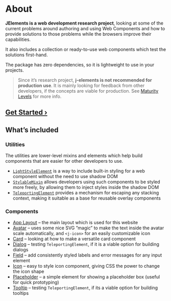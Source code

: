# About

<div class="hero">
  <j-icon></j-icon>
</div>

<p class="ingress"><b>JElements is a web development research project</b>, looking at some of the current problems around authoring and using Web Components and how to provide solutions to those problems while the browsers improve their capabilities.</p>

<p class="ingress">It also includes a collection or ready-to-use web components which test the solutions first-hand.</p>

<p>The package has zero dependencies, so it is lightweight to use in your projects.</p>

> Since it’s research project, **j-elements is not recommended for production use**. It is mainly looking for feedback from other developers, if the concepts are viable for production. See [Maturity Levels](/maturity) for more info.

## [Get Started ›](/howto)

## What’s included

### Utilities

The utilities are lower-level mixins and elements which help build components that are easier for other developers to use.

- [`LightStyleElement`](/light-style-element) is a way to include built-in styling for a web component without the need to use shadow DOM
- [`StylableMixin`](/stylable-mixin) allows developers using such components to be styled more freely, by allowing them to inject styles inside the shadow DOM
- [`TeleportingElement`](/teleporting-element) provides a mechanism for escaping any stacking context, making it suitable as a base for reusable overlay components


### Components

- [App Layout](/app-layout) – the main layout which is used for this website
- [Avatar](/avatar) – uses some nice SVG ”magic” to make the text inside the avatar scale automatically, and `<j-icon>` for an easily customizable icon
- [Card](/card) – looking at how to make a versatile card component
- [Dialog](/dialog) – testing `TeleportingElement`, if it is a viable option for building dialogs
- [Field](/field) – add consistently styled labels and error messages for any input element
- [Icon](/icon) – easy to style icon component, giving CSS the power to change the icon shape
- [Placeholder](/placeholder) – a simple element for showing a placeholder box (useful for quick prototyping)
- [Tooltip](/tooltip) – testing `TeleportingElement`, if its a viable option for building tooltips
